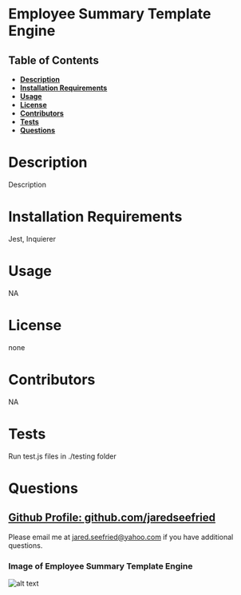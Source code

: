 
  
# Employee Summary Template Engine
  
## Table of Contents

  * **[Description](#Description)**  
  * **[Installation Requirements](#Installation-Requirements)**  
  * **[Usage](#Usage)**  
  * **[License](#License)**    
  * **[Contributors](#Contributors)**  
  * **[Tests](#Tests)**  
  * **[Questions](#Questions)** 
  
# Description
  
Description
  
# Installation Requirements
  
Jest, Inquierer
  
# Usage
  
NA
  
# License 
  
none
  
# Contributors
  
NA
  
# Tests
  
Run test.js files in ./testing folder
  
# Questions

    
## [Github Profile: github.com/jaredseefried](https://github.com/jaredseefried "Title")

Please email me at jared.seefried@yahoo.com if you have additional questions. 
  
### Image of Employee Summary Template Engine
![alt text](./)